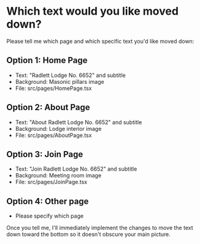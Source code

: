 # Which text would you like moved down?

Please tell me which page and which specific text you'd like moved down:

## Option 1: Home Page
- Text: "Radlett Lodge No. 6652" and subtitle
- Background: Masonic pillars image
- File: src/pages/HomePage.tsx

## Option 2: About Page  
- Text: "About Radlett Lodge No. 6652" and subtitle
- Background: Lodge interior image
- File: src/pages/AboutPage.tsx

## Option 3: Join Page
- Text: "Join Radlett Lodge No. 6652" and subtitle  
- Background: Meeting room image
- File: src/pages/JoinPage.tsx

## Option 4: Other page
- Please specify which page

Once you tell me, I'll immediately implement the changes to move the text down toward the bottom so it doesn't obscure your main picture.